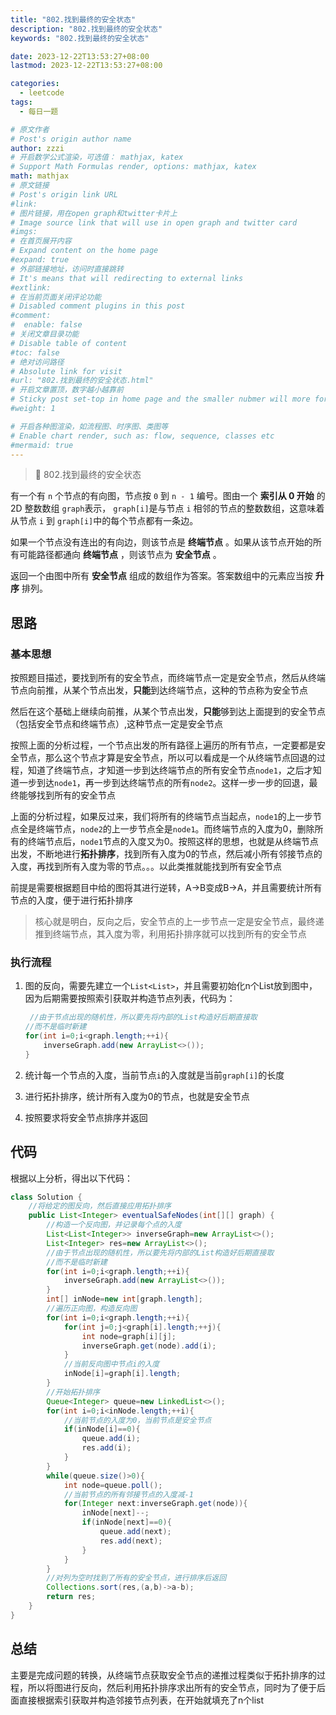 ```yaml
---
title: "802.找到最终的安全状态"
description: "802.找到最终的安全状态"
keywords: "802.找到最终的安全状态"

date: 2023-12-22T13:53:27+08:00
lastmod: 2023-12-22T13:53:27+08:00

categories:
  - leetcode
tags:
  - 每日一题

# 原文作者
# Post's origin author name
author: zzzi
# 开启数学公式渲染，可选值： mathjax, katex
# Support Math Formulas render, options: mathjax, katex
math: mathjax
# 原文链接
# Post's origin link URL
#link:
# 图片链接，用在open graph和twitter卡片上
# Image source link that will use in open graph and twitter card
#imgs:
# 在首页展开内容
# Expand content on the home page
#expand: true
# 外部链接地址，访问时直接跳转
# It's means that will redirecting to external links
#extlink:
# 在当前页面关闭评论功能
# Disabled comment plugins in this post
#comment:
#  enable: false
# 关闭文章目录功能
# Disable table of content
#toc: false
# 绝对访问路径
# Absolute link for visit
#url: "802.找到最终的安全状态.html"
# 开启文章置顶，数字越小越靠前
# Sticky post set-top in home page and the smaller nubmer will more forward.
#weight: 1

# 开启各种图渲染，如流程图、时序图、类图等
# Enable chart render, such as: flow, sequence, classes etc
#mermaid: true
---
```


> 🦺 802.找到最终的安全状态

有一个有 `n` 个节点的有向图，节点按 `0` 到 `n - 1` 编号。图由一个 **索引从 0 开始** 的 2D 整数数组 `graph`表示， `graph[i]`是与节点 `i` 相邻的节点的整数数组，这意味着从节点 `i` 到 `graph[i]`中的每个节点都有一条边。

如果一个节点没有连出的有向边，则该节点是 **终端节点** 。如果从该节点开始的所有可能路径都通向 **终端节点** ，则该节点为 **安全节点** 。

返回一个由图中所有 **安全节点** 组成的数组作为答案。答案数组中的元素应当按 **升序** 排列。

<!--more-->

## 思路

### 基本思想

按照题目描述，要找到所有的安全节点，而终端节点一定是安全节点，然后从终端节点向前推，从某个节点出发，**只能**到达终端节点，这种的节点称为安全节点

然后在这个基础上继续向前推，从某个节点出发，**只能**够到达上面提到的安全节点（包括安全节点和终端节点）,这种节点一定是安全节点

按照上面的分析过程，一个节点出发的所有路径上遍历的所有节点，一定要都是安全节点，那么这个节点才算是安全节点，所以可以看成是一个从终端节点回退的过程，知道了终端节点，才知道一步到达终端节点的所有安全节点`node1`，之后才知道一步到达`node1`，再一步到达终端节点的所有`node2`。这样一步一步的回退，最终能够找到所有的安全节点

上面的分析过程，如果反过来，我们将所有的终端节点当起点，`node1`的上一步节点全是终端节点，`node2`的上一步节点全是`node1`。而终端节点的入度为0，删除所有的终端节点后，`node1`节点的入度又为0。按照这样的思想，也就是从终端节点出发，不断地进行**拓扑排序**，找到所有入度为0的节点，然后减小所有邻接节点的入度，再找到所有入度为零的节点。。。以此类推就能找到所有安全节点

前提是需要根据题目中给的图将其进行逆转，A->B变成B->A，并且需要统计所有节点的入度，便于进行拓扑排序

> 核心就是明白，反向之后，安全节点的上一步节点一定是安全节点，最终递推到终端节点，其入度为零，利用拓扑排序就可以找到所有的安全节点

### 执行流程

1. 图的反向，需要先建立一个`List<List>`，并且需要初始化n个List放到图中，因为后期需要按照索引获取并构造节点列表，代码为：

   ```java
    //由于节点出现的随机性，所以要先将内部的List构造好后期直接取
   //而不是临时新建
   for(int i=0;i<graph.length;++i){
       inverseGraph.add(new ArrayList<>());
   }
   ```

2. 统计每一个节点的入度，当前节点`i`的入度就是当前`graph[i]`的长度

3. 进行拓扑排序，统计所有入度为0的节点，也就是安全节点

4. 按照要求将安全节点排序并返回

## 代码

根据以上分析，得出以下代码：

```java
class Solution {
    //将给定的图反向，然后直接应用拓扑排序
    public List<Integer> eventualSafeNodes(int[][] graph) {
        //构造一个反向图，并记录每个点的入度
        List<List<Integer>> inverseGraph=new ArrayList<>();
        List<Integer> res=new ArrayList<>();
        //由于节点出现的随机性，所以要先将内部的List构造好后期直接取
        //而不是临时新建
        for(int i=0;i<graph.length;++i){
            inverseGraph.add(new ArrayList<>());
        }
        int[] inNode=new int[graph.length];
        //遍历正向图，构造反向图
        for(int i=0;i<graph.length;++i){
            for(int j=0;j<graph[i].length;++j){
                int node=graph[i][j];
                inverseGraph.get(node).add(i);
            }
            //当前反向图中节点i的入度
            inNode[i]=graph[i].length;
        }
        //开始拓扑排序
        Queue<Integer> queue=new LinkedList<>();
        for(int i=0;i<inNode.length;++i){
            //当前节点的入度为0，当前节点是安全节点
            if(inNode[i]==0){
                queue.add(i);
                res.add(i);
            }
        }
        while(queue.size()>0){
            int node=queue.poll();
            //当前节点的所有邻接节点的入度减-1
            for(Integer next:inverseGraph.get(node)){
                inNode[next]--;
                if(inNode[next]==0){
                    queue.add(next);
                    res.add(next);
                }
            }
        }
        //对列为空时找到了所有的安全节点，进行排序后返回
        Collections.sort(res,(a,b)->a-b);
        return res;
    }
}
```

## 总结

主要是完成问题的转换，从终端节点获取安全节点的递推过程类似于拓扑排序的过程，所以将图进行反向，然后利用拓扑排序求出所有的安全节点，同时为了便于后面直接根据索引获取并构造邻接节点列表，在开始就填充了n个list
